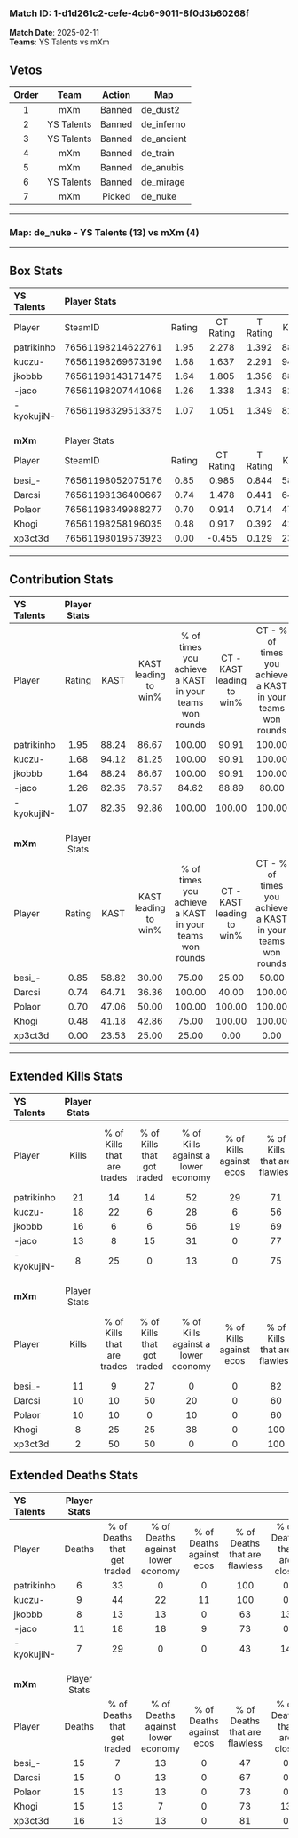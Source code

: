 ### Match ID: 1-d1d261c2-cefe-4cb6-9011-8f0d3b60268f  
**Match Date**: 2025-02-11  
**Teams**: YS Talents vs mXm  

## Vetos  

| Order | Team | Action | Map |
| :---: | :--: | :----: | --- |
| 1 | mXm | Banned | de_dust2 |
| 2 | YS Talents | Banned | de_inferno |
| 3 | YS Talents | Banned | de_ancient |
| 4 | mXm | Banned | de_train |
| 5 | mXm | Banned | de_anubis |
| 6 | YS Talents | Banned | de_mirage |
| 7 | mXm | Picked | de_nuke |

---  

### **Map**: de_nuke - YS Talents (13) vs mXm (4)  
---  

## Box Stats  

| **YS Talents** | Player Stats      |        |           |          |       |       |       |         |        |      |     |
| :- | :- | :-: | :-: | :-: | :-: | :-: | :-: | :-: | :-: | :-: | :-: |
| Player         | SteamID           | Rating | CT Rating | T Rating | KAST  |  ADR  | Kills | Assists | Deaths | K/D  | HS% |
| patrikinho     | 76561198214622761 |  1.95  |   2.278   |  1.392   | 88.24 | 108.9 |  21   |    3    |   6    | 3.50 | 38  |
| kuczu-         | 76561198269673196 |  1.68  |   1.637   |  2.291   | 94.12 | 88.9  |  18   |    2    |   9    | 2.00 | 44  |
| jkobbb         | 76561198143171475 |  1.64  |   1.805   |  1.356   | 88.24 | 105.6 |  16   |    6    |   8    | 2.00 | 37  |
| -jaco          | 76561198207441068 |  1.26  |   1.338   |  1.343   | 82.35 | 83.5  |  13   |    3    |   11   | 1.18 | 46  |
| -kyokujiN-     | 76561198329513375 |  1.07  |   1.051   |  1.349   | 82.35 | 59.6  |   8   |    5    |   7    | 1.14 | 62  |
|                |                   |        |           |          |       |       |       |         |        |      |     |
|                |                   |        |           |          |       |       |       |         |        |      |     |
|                |                   |        |           |          |       |       |       |         |        |      |     |
| **mXm**        | Player Stats      |        |           |          |       |       |       |         |        |      |     |
| Player         | SteamID           | Rating | CT Rating | T Rating | KAST  |  ADR  | Kills | Assists | Deaths | K/D  | HS% |
| besi_-         | 76561198052075176 |  0.85  |   0.985   |  0.844   | 58.82 | 77.2  |  11   |    4    |   15   | 0.73 | 63  |
| Darcsi         | 76561198136400667 |  0.74  |   1.478   |  0.441   | 64.71 | 49.8  |  10   |    2    |   15   | 0.67 | 50  |
| Polaor         | 76561198349988277 |  0.70  |   0.914   |  0.714   | 47.06 | 75.9  |  10   |    2    |   15   | 0.67 | 70  |
| Khogi          | 76561198258196035 |  0.48  |   0.917   |  0.392   | 41.18 | 56.0  |   8   |    1    |   15   | 0.53 | 87  |
| xp3ct3d        | 76561198019573923 |  0.00  |  -0.455   |  0.129   | 23.53 | 16.1  |   2   |    1    |   16   | 0.13 | 50  |
---  

## Contribution Stats  

| **YS Talents** | Player Stats |       |                      |                                                        |                           |                                                             |                          |                                                            |
| :- | :-: | :-: | :-: | :-: | :-: | :-: | :-: | :-: |
| Player         |    Rating    | KAST  | KAST leading to win% | % of times you achieve a KAST in your teams won rounds | CT - KAST leading to win% | CT - % of times you achieve a KAST in your teams won rounds | T - KAST leading to win% | T - % of times you achieve a KAST in your teams won rounds |
| patrikinho     |     1.95     | 88.24 |        86.67         |                         100.00                         |           90.91           |                           100.00                            |          75.00           |                           100.00                           |
| kuczu-         |     1.68     | 94.12 |        81.25         |                         100.00                         |           90.91           |                           100.00                            |          60.00           |                           100.00                           |
| jkobbb         |     1.64     | 88.24 |        86.67         |                         100.00                         |           90.91           |                           100.00                            |          75.00           |                           100.00                           |
| -jaco          |     1.26     | 82.35 |        78.57         |                         84.62                          |           88.89           |                            80.00                            |          60.00           |                           100.00                           |
| -kyokujiN-     |     1.07     | 82.35 |        92.86         |                         100.00                         |          100.00           |                           100.00                            |          75.00           |                           100.00                           |
|                |              |       |                      |                                                        |                           |                                                             |                          |                                                            |
|                |              |       |                      |                                                        |                           |                                                             |                          |                                                            |
|                |              |       |                      |                                                        |                           |                                                             |                          |                                                            |
| **mXm**        | Player Stats |       |                      |                                                        |                           |                                                             |                          |                                                            |
| Player         |    Rating    | KAST  | KAST leading to win% | % of times you achieve a KAST in your teams won rounds | CT - KAST leading to win% | CT - % of times you achieve a KAST in your teams won rounds | T - KAST leading to win% | T - % of times you achieve a KAST in your teams won rounds |
| besi_-         |     0.85     | 58.82 |        30.00         |                         75.00                          |           25.00           |                            50.00                            |          33.33           |                           100.00                           |
| Darcsi         |     0.74     | 64.71 |        36.36         |                         100.00                         |           40.00           |                           100.00                            |          33.33           |                           100.00                           |
| Polaor         |     0.70     | 47.06 |        50.00         |                         100.00                         |          100.00           |                           100.00                            |          33.33           |                           100.00                           |
| Khogi          |     0.48     | 41.18 |        42.86         |                         75.00                          |          100.00           |                           100.00                            |          20.00           |                           50.00                            |
| xp3ct3d        |     0.00     | 23.53 |        25.00         |                         25.00                          |           0.00            |                            0.00                             |          25.00           |                           50.00                            |
---  

## Extended Kills Stats  

| **YS Talents** | Player Stats |                            |                            |                                    |                         |                              |                                 |                                       |                    |           |
| :- | :-: | :-: | :-: | :-: | :-: | :-: | :-: | :-: | :-: | :-: |
| Player         |    Kills     | % of Kills that are trades | % of Kills that got traded | % of Kills against a lower economy | % of Kills against ecos | % of Kills that are flawless | % of Kills that are close duels | % of Kills that are assisted by flash | Pistol Round Kills | AWP Kills |
| patrikinho     |      21      |             14             |             14             |                 52                 |           29            |              71              |                5                |                   5                   |         2          |     1     |
| kuczu-         |      18      |             22             |             6              |                 28                 |            6            |              56              |                6                |                   0                   |         3          |     0     |
| jkobbb         |      16      |             6              |             6              |                 56                 |           19            |              69              |                0                |                   0                   |         1          |     5     |
| -jaco          |      13      |             8              |             15             |                 31                 |            0            |              77              |                0                |                   0                   |         2          |     0     |
| -kyokujiN-     |      8       |             25             |             0              |                 13                 |            0            |              75              |                0                |                   0                   |         2          |     0     |
|                |              |                            |                            |                                    |                         |                              |                                 |                                       |                    |           |
|                |              |                            |                            |                                    |                         |                              |                                 |                                       |                    |           |
|                |              |                            |                            |                                    |                         |                              |                                 |                                       |                    |           |
| **mXm**        | Player Stats |                            |                            |                                    |                         |                              |                                 |                                       |                    |           |
| Player         |    Kills     | % of Kills that are trades | % of Kills that got traded | % of Kills against a lower economy | % of Kills against ecos | % of Kills that are flawless | % of Kills that are close duels | % of Kills that are assisted by flash | Pistol Round Kills | AWP Kills |
| besi_-         |      11      |             9              |             27             |                 0                  |            0            |              82              |                9                |                   0                   |         3          |     0     |
| Darcsi         |      10      |             10             |             50             |                 20                 |            0            |              60              |               10                |                   0                   |         2          |     1     |
| Polaor         |      10      |             10             |             0              |                 10                 |            0            |              60              |                0                |                  10                   |         0          |     0     |
| Khogi          |      8       |             25             |             25             |                 38                 |            0            |             100              |                0                |                   0                   |         1          |     0     |
| xp3ct3d        |      2       |             50             |             50             |                 0                  |            0            |             100              |                0                |                   0                   |         0          |     0     |
## Extended Deaths Stats  

| **YS Talents** | Player Stats |                             |                                   |                          |                               |                            |                           |               |
| :- | :-: | :-: | :-: | :-: | :-: | :-: | :-: | :-: |
| Player         |    Deaths    | % of Deaths that get traded | % of Deaths against lower economy | % of Deaths against ecos | % of Deaths that are flawless | % of Deaths that are close | % of Deaths while blinded | Deaths to AWP |
| patrikinho     |      6       |             33              |                 0                 |            0             |              100              |             0              |             0             |       0       |
| kuczu-         |      9       |             44              |                22                 |            11            |              100              |             0              |             0             |       0       |
| jkobbb         |      8       |             13              |                13                 |            0             |              63               |             13             |             0             |       1       |
| -jaco          |      11      |             18              |                18                 |            9             |              73               |             0              |             9             |       0       |
| -kyokujiN-     |      7       |             29              |                 0                 |            0             |              43               |             14             |             0             |       0       |
|                |              |                             |                                   |                          |                               |                            |                           |               |
|                |              |                             |                                   |                          |                               |                            |                           |               |
|                |              |                             |                                   |                          |                               |                            |                           |               |
| **mXm**        | Player Stats |                             |                                   |                          |                               |                            |                           |               |
| Player         |    Deaths    | % of Deaths that get traded | % of Deaths against lower economy | % of Deaths against ecos | % of Deaths that are flawless | % of Deaths that are close | % of Deaths while blinded | Deaths to AWP |
| besi_-         |      15      |              7              |                13                 |            0             |              47               |             0              |             0             |       1       |
| Darcsi         |      15      |              0              |                13                 |            0             |              67               |             0              |             0             |       2       |
| Polaor         |      15      |             13              |                13                 |            0             |              73               |             0              |             0             |       1       |
| Khogi          |      15      |             13              |                 7                 |            0             |              73               |             13             |             7             |       0       |
| xp3ct3d        |      16      |             13              |                13                 |            0             |              81               |             0              |             0             |       2       |
